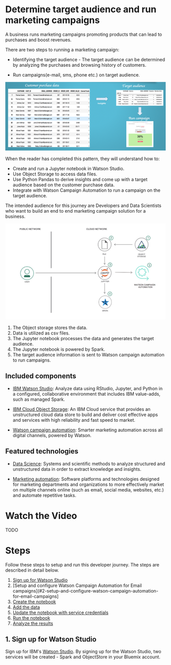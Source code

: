 # Determine target audience and run marketing campaigns

A business runs marketing campaigns promoting products that can lead to purchases and boost revenues. 

There are two steps to running a marketing campaign:

* Identifying the target audience - The target audience can be determined by analyzing the purchases and browsing history of customers.  

* Run campaigns(e-mail, sms, phone etc.) on target audience.


![](images/usecase_flow.png)


When the reader has completed this pattern, they will understand how to:
* Create and run a Jupyter notebook in Watson Studio.
* Use Object Storage to access data files.
* Use Python Pandas to derive insights and come up with a target audience based on the customer purchase data.
* Integrate with Watson Campaign Automation to run a campaign on the target audience.

The intended audience for this journey are Developers and Data Scientists who want to build an end to end marketing campaign solution for a business.

![](images/architecture.png)


1. The Object storage stores the data.
2. Data is utilized as csv files.
3. The Jupyter notebook processes the data and generates the target audience.
4. The Jupyter notebook is powered by Spark.
5. The target audience information is sent to Watson campaign automation to run campaigns.

## Included components

* [IBM Watson Studio](https://www.ibm.com/cloud/watson-studio): Analyze data using RStudio, Jupyter, and Python in a configured, collaborative environment that includes IBM value-adds, such as managed Spark.

* [IBM Cloud Object Storage](https://console.bluemix.net/catalog/infrastructure/cloud-object-storage): An IBM Cloud service that provides an unstructured cloud data store to build and deliver cost effective apps and services with high reliability and fast speed to market.

* [Watson campaign automation](https://www.ibm.com/in-en/marketplace/digital-marketing-and-lead-management): Smarter marketing automation across all digital channels, powered by Watson.

## Featured technologies

* [Data Science](https://medium.com/ibm-data-science-experience/): Systems and scientific methods to analyze structured and unstructured data in order to extract knowledge and insights.

* [Marketing automation](https://en.wikipedia.org/wiki/Marketing_automation): Software platforms and technologies designed for marketing departments and organizations to more effectively market on multiple channels online (such as email, social media, websites, etc.) and automate repetitive tasks.

# Watch the Video

TODO

# Steps

Follow these steps to setup and run this developer journey. The steps are
described in detail below.

1. [Sign up for Watson Studio](#1-sign-up-for-watson-studio)
1. [Setup and configure Watson Campaign Automation for Email campaigns](#2-setup-and-configure-watson-campaign-automation-for-email-campaigns]
1. [Create the notebook](#3-create-the-notebook)
1. [Add the data](#4-add-the-data)
1. [Update the notebook with service credentials](#5-update-the-notebook-with-service-credentials)
1. [Run the notebook](#6-run-the-notebook)
1. [Analyze the results](#7-analyze-the-results)

## 1. Sign up for Watson Studio

Sign up for IBM's [Watson Studio](https://datascience.ibm.com/). By signing up for the Watson Studio, two services will be created - Spark and ObjectStore in your Bluemix account. 
